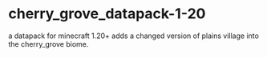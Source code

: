 # cherry_grove_datapack-1-20
a datapack for minecraft 1.20+ adds a changed version of plains village  into the cherry_grove biome.
